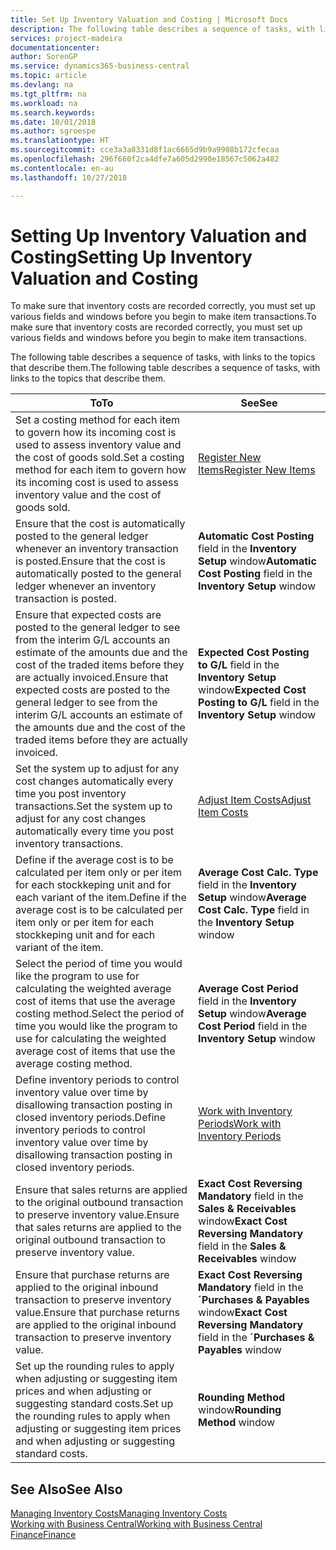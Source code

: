 ```yaml
---
title: Set Up Inventory Valuation and Costing | Microsoft Docs
description: The following table describes a sequence of tasks, with links to the topics that describe them.
services: project-madeira
documentationcenter: 
author: SorenGP
ms.service: dynamics365-business-central
ms.topic: article
ms.devlang: na
ms.tgt_pltfrm: na
ms.workload: na
ms.search.keywords: 
ms.date: 10/01/2018
ms.author: sgroespe
ms.translationtype: HT
ms.sourcegitcommit: cce3a3a8331d8f1ac6665d9b9a9908b172cfecaa
ms.openlocfilehash: 296f660f2ca4dfe7a605d2990e18567c5062a482
ms.contentlocale: en-au
ms.lasthandoff: 10/27/2018

---
```

# <a name="setting-up-inventory-valuation-and-costing"></a><span data-ttu-id="7fe92-103">Setting Up Inventory Valuation and Costing</span><span class="sxs-lookup"><span data-stu-id="7fe92-103">Setting Up Inventory Valuation and Costing</span></span>
<span data-ttu-id="7fe92-104">To make sure that inventory costs are recorded correctly, you must set up various fields and windows before you begin to make item transactions.</span><span class="sxs-lookup"><span data-stu-id="7fe92-104">To make sure that inventory costs are recorded correctly, you must set up various fields and windows before you begin to make item transactions.</span></span>

<span data-ttu-id="7fe92-105">The following table describes a sequence of tasks, with links to the topics that describe them.</span><span class="sxs-lookup"><span data-stu-id="7fe92-105">The following table describes a sequence of tasks, with links to the topics that describe them.</span></span>

|<span data-ttu-id="7fe92-106">**To**</span><span class="sxs-lookup"><span data-stu-id="7fe92-106">**To**</span></span>|<span data-ttu-id="7fe92-107">**See**</span><span class="sxs-lookup"><span data-stu-id="7fe92-107">**See**</span></span>|  
|------------|-------------|  
|<span data-ttu-id="7fe92-108">Set a costing method for each item to govern how its incoming cost is used to assess inventory value and the cost of goods sold.</span><span class="sxs-lookup"><span data-stu-id="7fe92-108">Set a costing method for each item to govern how its incoming cost is used to assess inventory value and the cost of goods sold.</span></span>|[<span data-ttu-id="7fe92-109">Register New Items</span><span class="sxs-lookup"><span data-stu-id="7fe92-109">Register New Items</span></span>](inventory-how-register-new-items.md)|  
|<span data-ttu-id="7fe92-110">Ensure that the cost is automatically posted to the general ledger whenever an inventory transaction is posted.</span><span class="sxs-lookup"><span data-stu-id="7fe92-110">Ensure that the cost is automatically posted to the general ledger whenever an inventory transaction is posted.</span></span>|<span data-ttu-id="7fe92-111">**Automatic Cost Posting** field in the **Inventory Setup** window</span><span class="sxs-lookup"><span data-stu-id="7fe92-111">**Automatic Cost Posting** field in the **Inventory Setup** window</span></span>|  
|<span data-ttu-id="7fe92-112">Ensure that expected costs are posted to the general ledger to see from the interim G/L accounts an estimate of the amounts due and the cost of the traded items before they are actually invoiced.</span><span class="sxs-lookup"><span data-stu-id="7fe92-112">Ensure that expected costs are posted to the general ledger to see from the interim G/L accounts an estimate of the amounts due and the cost of the traded items before they are actually invoiced.</span></span>|<span data-ttu-id="7fe92-113">**Expected Cost Posting to G/L** field in the **Inventory Setup** window</span><span class="sxs-lookup"><span data-stu-id="7fe92-113">**Expected Cost Posting to G/L** field in the **Inventory Setup** window</span></span>|  
|<span data-ttu-id="7fe92-114">Set the system up to adjust for any cost changes automatically every time you post inventory transactions.</span><span class="sxs-lookup"><span data-stu-id="7fe92-114">Set the system up to adjust for any cost changes automatically every time you post inventory transactions.</span></span>|[<span data-ttu-id="7fe92-115">Adjust Item Costs</span><span class="sxs-lookup"><span data-stu-id="7fe92-115">Adjust Item Costs</span></span>](inventory-how-adjust-item-costs.md)|  
|<span data-ttu-id="7fe92-116">Define if the average cost is to be calculated per item only or per item for each stockkeping unit and for each variant of the item.</span><span class="sxs-lookup"><span data-stu-id="7fe92-116">Define if the average cost is to be calculated per item only or per item for each stockkeping unit and for each variant of the item.</span></span>|<span data-ttu-id="7fe92-117">**Average Cost Calc. Type** field in the **Inventory Setup** window</span><span class="sxs-lookup"><span data-stu-id="7fe92-117">**Average Cost Calc. Type** field in the **Inventory Setup** window</span></span>|  
|<span data-ttu-id="7fe92-118">Select the period of time you would like the program to use for calculating the weighted average cost of items that use the average costing method.</span><span class="sxs-lookup"><span data-stu-id="7fe92-118">Select the period of time you would like the program to use for calculating the weighted average cost of items that use the average costing method.</span></span>|<span data-ttu-id="7fe92-119">**Average Cost Period** field in the **Inventory Setup** window</span><span class="sxs-lookup"><span data-stu-id="7fe92-119">**Average Cost Period** field in the **Inventory Setup** window</span></span>|  
|<span data-ttu-id="7fe92-120">Define inventory periods to control inventory value over time by disallowing transaction posting in closed inventory periods.</span><span class="sxs-lookup"><span data-stu-id="7fe92-120">Define inventory periods to control inventory value over time by disallowing transaction posting in closed inventory periods.</span></span>|[<span data-ttu-id="7fe92-121">Work with Inventory Periods</span><span class="sxs-lookup"><span data-stu-id="7fe92-121">Work with Inventory Periods</span></span>](finance-how-to-work-with-inventory-periods.md)|  
|<span data-ttu-id="7fe92-122">Ensure that sales returns are applied to the original outbound transaction to preserve inventory value.</span><span class="sxs-lookup"><span data-stu-id="7fe92-122">Ensure that sales returns are applied to the original outbound transaction to preserve inventory value.</span></span>|<span data-ttu-id="7fe92-123">**Exact Cost Reversing Mandatory** field in the **Sales & Receivables** window</span><span class="sxs-lookup"><span data-stu-id="7fe92-123">**Exact Cost Reversing Mandatory** field in the **Sales & Receivables** window</span></span>|  
|<span data-ttu-id="7fe92-124">Ensure that purchase returns are applied to the original inbound transaction to preserve inventory value.</span><span class="sxs-lookup"><span data-stu-id="7fe92-124">Ensure that purchase returns are applied to the original inbound transaction to preserve inventory value.</span></span>|<span data-ttu-id="7fe92-125">**Exact Cost Reversing Mandatory** field in the **´Purchases & Payables** window</span><span class="sxs-lookup"><span data-stu-id="7fe92-125">**Exact Cost Reversing Mandatory** field in the **´Purchases & Payables** window</span></span>|
|<span data-ttu-id="7fe92-126">Set up the rounding rules to apply when adjusting or suggesting item prices and when adjusting or suggesting standard costs.</span><span class="sxs-lookup"><span data-stu-id="7fe92-126">Set up the rounding rules to apply when adjusting or suggesting item prices and when adjusting or suggesting standard costs.</span></span>|<span data-ttu-id="7fe92-127">**Rounding Method** window</span><span class="sxs-lookup"><span data-stu-id="7fe92-127">**Rounding Method** window</span></span>|  

## <a name="see-also"></a><span data-ttu-id="7fe92-128">See Also</span><span class="sxs-lookup"><span data-stu-id="7fe92-128">See Also</span></span>  
[<span data-ttu-id="7fe92-129">Managing Inventory Costs</span><span class="sxs-lookup"><span data-stu-id="7fe92-129">Managing Inventory Costs</span></span>](finance-manage-inventory-costs.md)  
[<span data-ttu-id="7fe92-130">Working with Business Central</span><span class="sxs-lookup"><span data-stu-id="7fe92-130">Working with Business Central</span></span>](ui-work-product.md)  
[<span data-ttu-id="7fe92-131">Finance</span><span class="sxs-lookup"><span data-stu-id="7fe92-131">Finance</span></span>](finance.md)  

